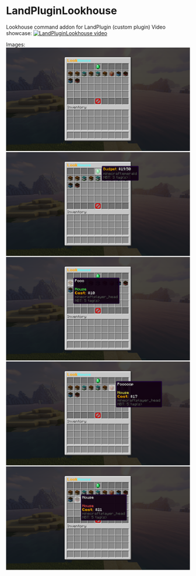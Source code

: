 # LandPluginLookhouse
Lookhouse command addon for LandPlugin (custom plugin)
Video showcase:
[![LandPluginLookhouse video](https://img.youtube.com/vi/DO-Y1icyqoQ/maxresdefault.jpg)](https://youtu.be/DO-Y1icyqoQ)

Images:
![LandPluginLookhouse 1](https://raw.githubusercontent.com/DMan1629/LandPluginLookhouse/master/LandPluginLookhouse%201.png)
![LandPluginLookhouse 2](https://raw.githubusercontent.com/DMan1629/LandPluginLookhouse/master/LandPluginLookhouse%202.png)
![LandPluginLookhouse 3](https://raw.githubusercontent.com/DMan1629/LandPluginLookhouse/master/LandPluginLookhouse%203.png)
![LandPluginLookhouse 4](https://raw.githubusercontent.com/DMan1629/LandPluginLookhouse/master/LandPluginLookhouse%204.png)
![LandPluginLookhouse 5](https://raw.githubusercontent.com/DMan1629/LandPluginLookhouse/master/LandPluginLookhouse%205.png)
